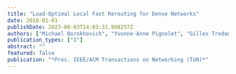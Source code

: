 ```yaml
---
title: "Load-Optimal Local Fast Rerouting for Dense Networks"
date: 2018-01-01
publishDate: 2023-08-03T14:03:31.908257Z
authors: ["Michael Borokhovich", "Yvonne-Anne Pignolet", "Gilles Tredan", "Stefan Schmid"]
publication_types: ["1"]
abstract: ""
featured: false
publication: "*Proc. IEEE/ACM Transactions on Networking (ToN)*"
---
```


